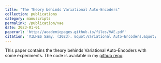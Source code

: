 ```yaml
---
title: "The Theory behinds Variational Auto-Encoders"
collection: publications
category: manuscripts
permalink: /publication/vae
date: 2023-01-01
paperurl: 'http://academicpages.github.io/files/VAE.pdf'
citation: 'VILHES Samy. (2023). &quot;Variational Auto-Encoders.&quot;'
---
```


This paper contains the theory behinds Variational Auto-Encoders with some experiments. The code is available in my [github repo](https://github.com/vilhess/codes/tree/main/vae).

